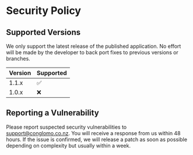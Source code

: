 # Security Policy

## Supported Versions

We only support the latest release of the published application. No effort will be made by the developer to back port fixes to previous versions or branches.

| Version | Supported          |
| ------- | ------------------ |
| 1.1.x   | :white_check_mark: |
| 1.0.x   | :x:                |

## Reporting a Vulnerability

Please report suspected security vulnerabilities to support@conglomo.co.nz. You will receive a response from us within 48 hours. If the issue is confirmed, we will release a patch as soon as possible depending on complexity but usually within a week.
